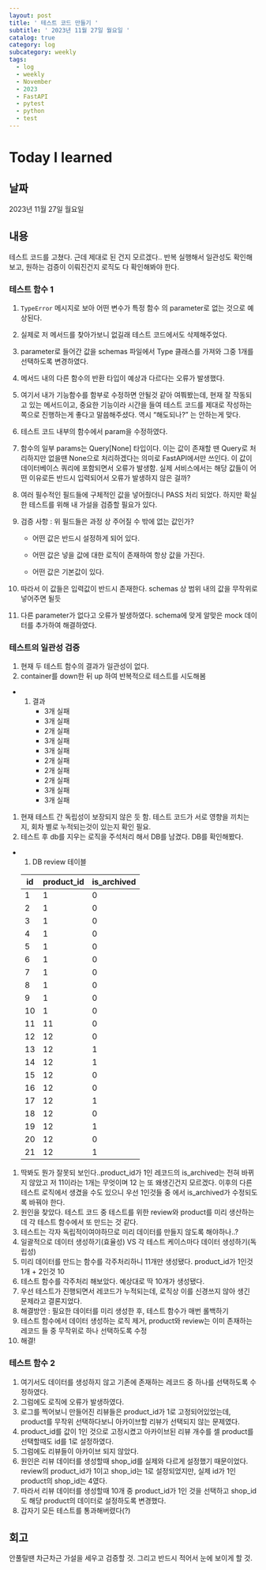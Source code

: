 ```yaml
---
layout: post
title: ' 테스트 코드 만들기 '
subtitle: ' 2023년 11월 27일 월요일 '
catalog: true
category: log
subcategory: weekly
tags:
  - log
  - weekly
  - November
  - 2023
  - FastAPI
  - pytest
  - python
  - test
---
```


# Today I learned

## 날짜

2023년 11월 27일 월요일

## 내용

테스트 코드를 고쳤다. 근데 제대로 된 건지 모르겠다.. 반복 실행해서 일관성도 확인해보고, 원하는 검증이 이뤄진건지 로직도 다 확인해봐야 한다.

### 테스트 함수 1

1. `TypeError` 메시지로 보아 어떤 변수가 특정 함수 의 parameter로 없는 것으로 예상된다.

2. 실제로 저 메서드를 찾아가보니 없길래 테스트 코드에서도 삭제해주었다.

3. parameter로 들어간 값을 schemas 파일에서 Type 클래스를 가져와 그중 1개를 선택하도록 변경하였다.

4. 메서드 내의 다른 함수의 반환 타입이 예상과 다르다는 오류가 발생했다.

5. 여기서 내가 기능함수를 함부로 수정하면 안될것 같아 여쭤봤는데, 현재 잘 작동되고 있는 메서드이고, 중요한 기능이라 시간을 들여 테스트 코드를 제대로 작성하는 쪽으로 진행하는게 좋다고 말씀해주셨다. 역시 “해도되나?” 는 안하는게 맞다.

6. 테스트 코드 내부의 함수에서 param을 수정하였다.

7. 함수의 일부 params는 Query[None] 타입이다. 이는 값이 존재할 땐 Query로 처리하지만 없을땐 None으로 처리하겠다는 의미로 FastAPI에서만 쓰인다. 이 값이 데이터베이스 쿼리에 포함되면서 오류가 발생함. 실제 서비스에서는 해당 값들이 어떤 이유로든 반드시 입력되어서 오류가 발생하지 않은 걸까?

8. 여러 필수적인 필드들에 구체적인 값을 넣어줬더니 PASS 처리 되었다. 하지만 확실한 테스트를 위해 내 가설을 검증할 필요가 있다.

9. 검증 사항 : 위 필드들은 과정 상 주어질 수 밖에 없는 값인가?

   - 어떤 값은 반드시 설정하게 되어 있다.

   - 어떤 값은 넣을 값에 대한 로직이 존재하여 항상 값을 가진다.
   - 어떤 값은 기본값이 있다.

10. 따라서 이 값들은 입력값이 반드시 존재한다. schemas 상 범위 내의 값을 무작위로 넣어주면 될듯

11. 다른 parameter가 없다고 오류가 발생하였다. schema에 맞게 알맞은 mock 데이터를 추가하여 해결하였다.

### 테스트의 일관성 검증

1. 현재 두 테스트 함수의 결과가 일관성이 없다.
2. container를 down한 뒤 up 하여 반복적으로 테스트를 시도해봄

- 1. 결과
     - 3개 실패
     - 3개 실패
     - 2개 실패
     - 3개 실패
     - 3개 실패
     - 2개 실패
     - 2개 실패
     - 2개 실패
     - 3개 실패
     - 3개 실패

1. 현재 테스트 간 독립성이 보장되지 않은 듯 함. 테스트 코드가 서로 영향을 끼치는지, 회차 별로 누적되는것이 있는지 확인 필요.
2. 테스트 후 db를 지우는 로직을 주석처리 해서 DB를 남겼다. DB를 확인해봤다.

- 1. DB review 테이블

  | id  | product_id | is_archived |
  | --- | ---------- | ----------- |
  | 1   | 1          | 0           |
  | 2   | 1          | 0           |
  | 3   | 1          | 0           |
  | 4   | 1          | 0           |
  | 5   | 1          | 0           |
  | 6   | 1          | 0           |
  | 7   | 1          | 0           |
  | 8   | 1          | 0           |
  | 9   | 1          | 0           |
  | 10  | 1          | 0           |
  | 11  | 11         | 0           |
  | 12  | 12         | 0           |
  | 13  | 12         | 1           |
  | 14  | 12         | 1           |
  | 15  | 12         | 0           |
  | 16  | 12         | 0           |
  | 17  | 12         | 1           |
  | 18  | 12         | 0           |
  | 19  | 12         | 1           |
  | 20  | 12         | 0           |
  | 21  | 12         | 1           |

1. 딱봐도 뭔가 잘못되 보인다..product_id가 1인 레코드의 is_archived는 전혀 바뀌지 않았고 저 11이라는 1개는 무엇이며 12 는 또 왜생긴건지 모르겠다. 이후의 다른 테스트 로직에서 생겼을 수도 있으니 우선 1인것들 중 에서 is_archived가 수정되도록 바꿔야 한다.
2. 원인을 찾았다. 테스트 코드 중 테스트를 위한 review와 product를 미리 생산하는데 각 테스트 함수에서 또 만드는 것 같다.
3. 테스트는 각자 독립적이여야하므로 미리 데이터를 만들지 않도록 해야하나..?
4. 일괄적으로 데이터 생성하기(효율성) VS 각 테스트 케이스마다 데이터 생성하기(독립성)
5. 미리 데이터를 만드는 함수를 각주처리하니 11개만 생성됐다. product_id가 1인것 1개 + 2인것 10
6. 테스트 함수를 각주처리 해보았다. 예상대로 딱 10개가 생성됐다.
7. 우선 테스트가 진행되면서 레코드가 누적되는데, 로직상 이를 신경쓰지 않아 생긴 문제라고 결론지었다.
8. 해결방안 : 필요한 데이터를 미리 생성한 후, 테스트 함수가 매번 롤백하기
9. 테스트 함수에서 데이터 생성하는 로직 제거, product와 review는 이미 존재하는 레코드 들 중 무작위로 하나 선택하도록 수정
10. 해결!

### 테스트 함수 2

1. 여기서도 데이터를 생성하지 않고 기존에 존재하는 레코드 중 하나를 선택하도록 수정하였다.
2. 그럼에도 로직에 오류가 발생하였다.
3. 로그를 찍어보니 만들어진 리뷰들은 product_id가 1로 고정되어있었는데, product를 무작위 선택하다보니 아카이브할 리뷰가 선택되지 않는 문제였다.
4. product_id를 값이 1인 것으로 고정시켰고 아카이브된 리뷰 개수를 셀 product를 선택할때도 id를 1로 설정하였다.
5. 그럼에도 리뷰들이 아카이브 되지 않았다.
6. 원인은 리뷰 데이터를 생성할때 shop_id를 실제와 다르게 설정했기 때문이었다. review의 product_id가 1이고 shop_id는 1로 설정되었지만, 실제 id가 1인 product의 shop_id는 4였다.
7. 따라서 리뷰 데이터를 생성할때 10개 중 product_id가 1인 것을 선택하고 shop_id도 해당 product의 데이터로 설정하도록 변경했다.
8. 갑자기 모든 테스트를 통과해버렸다(?)

## 회고

안풀릴땐 차근차근 가설을 세우고 검증할 것. 그리고 반드시 적어서 눈에 보이게 할 것.
